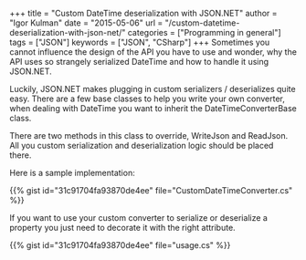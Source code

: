 +++
title = "Custom DateTime deserialization with JSON.NET"
author = "Igor Kulman"
date = "2015-05-06"
url = "/custom-datetime-deserialization-with-json-net/"
categories = ["Programming in general"]
tags = ["JSON"]
keywords = ["JSON", "CSharp"]
+++
Sometimes you cannot influence the design of the API you have to use and wonder, why the API uses so strangely serialized DateTime and how to handle it using JSON.NET. 

Luckily, JSON.NET makes plugging in custom serializers / deserializes quite easy. There are a few base classes to help you write your own converter, when dealing with DateTime you want to inherit the DateTimeConverterBase class.

<!--more-->

There are two methods in this class to override, WriteJson and ReadJson. All you custom serialization and deserialization logic should be placed there. 

Here is a sample implementation:

{{% gist id="31c91704fa93870de4ee" file="CustomDateTimeConverter.cs" %}}

If you want to use your custom converter to serialize or deserialize a property you just need to decorate it with the right attribute.

{{% gist id="31c91704fa93870de4ee" file="usage.cs" %}}
